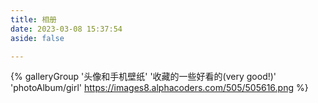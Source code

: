 ```yaml
---
title: 相册
date: 2023-03-08 15:37:54
aside: false

---
```


{% galleryGroup '头像和手机壁纸' '收藏的一些好看的(very good!)' 'photoAlbum/girl' https://images8.alphacoders.com/505/505616.png %}











